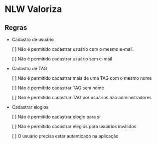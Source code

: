 # NLW Valoriza

## Regras

- Cadastro de usuário

    [ ] Não é permitido cadastrar usuário com o mesmo e-mail.
    
    [ ] Não é permitido cadastrar usuário sem e-mail

- Cadastro de TAG

    [ ] Não é permitido cadastrar mais de uma TAG com o mesmo nome

    [ ] Não é permitido cadastrar TAG sem nome

    [ ] Não é permitido cadastrar TAG por usuários não administradores

- Cadastrar elogios

    [ ] Não é permitido cadastrar elogio para si 

    [ ] Não é permitido cadastrar elegios para usuários inválidos

    [ ] O usuário precisa estar autenticado na aplicação
